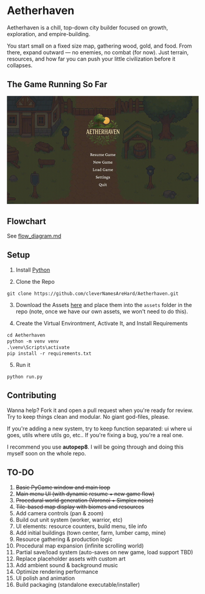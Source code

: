 # Aetherhaven

Aetherhaven is a chill, top-down city builder focused on growth, exploration, and empire-building.  

You start small on a fixed size map, gathering wood, gold, and food.  From there, expand outward — no enemies, no combat (for now).  Just terrain, resources, and how far you can push your little civilization before it collapses.

## The Game Running So Far
![New Game GIF](new_game_example.gif)

## Flowchart
See [flow_diagram.md](flow_diagram.md)

## Setup

1. Install [Python](https://www.python.org/downloads/release/python-3130/)

2. Clone the Repo

```
git clone https://github.com/cleverNamesAreHard/Aetherhaven.git
```

3. Download the Assets [here](https://drive.google.com/drive/folders/1ay2fpUbLDSlYntcqhPshA07vCQpJmvQD?usp=sharing) and place them into the `assets` folder in the repo (note, once we have our own assets, we won't need to do this).

4. Create the Virtual Environtment, Activate It, and Install Requirements

```
cd Aetherhaven
python -m venv venv
.\venv\Scripts\activate
pip install -r requirements.txt
```

5. Run it

```
python run.py
```

## Contributing

Wanna help?  Fork it and open a pull request when you're ready for review.  Try to keep things clean and modular.  No giant god-files, please.

If you're adding a new system, try to keep function separated: ui where ui goes, utils where utils go, etc.. If you're fixing a bug, you're a real one.

I recommend you use **autopep8**.  I will be going through and doing this myself soon on the whole repo.

## TO-DO

1. ~~Basic PyGame window and main loop~~  
2. ~~Main menu UI (with dynamic resume + new game flow)~~  
3. ~~Procedural world generation (Voronoi + Simplex noise)~~  
4. ~~Tile-based map display with biomes and resources~~  
5. Add camera controls (pan & zoom)  
6. Build out unit system (worker, warrior, etc)  
7. UI elements: resource counters, build menu, tile info  
8. Add initial buildings (town center, farm, lumber camp, mine)  
9. Resource gathering & production logic  
10. Procedural map expansion (infinite scrolling world)  
11. Partial save/load system (auto-saves on new game, load support TBD)  
12. Replace placeholder assets with custom art  
13. Add ambient sound & background music  
14. Optimize rendering performance  
15. UI polish and animation  
16. Build packaging (standalone executable/installer)
